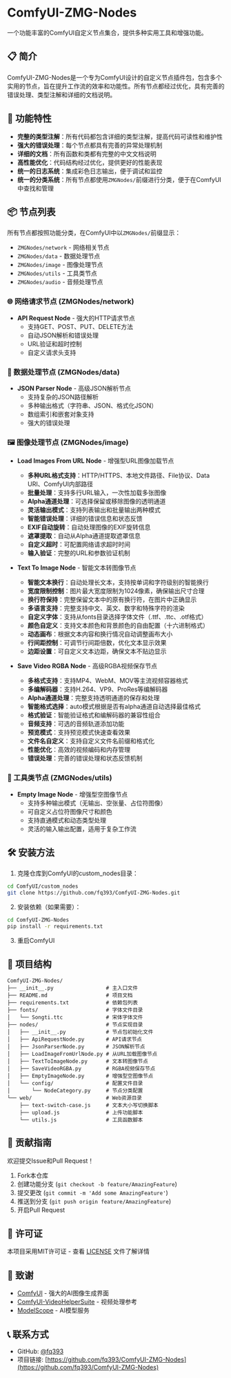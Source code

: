 # ComfyUI-ZMG-Nodes

一个功能丰富的ComfyUI自定义节点集合，提供多种实用工具和增强功能。

## 📋 简介

ComfyUI-ZMG-Nodes是一个专为ComfyUI设计的自定义节点插件包，包含多个实用的节点，旨在提升工作流的效率和功能性。所有节点都经过优化，具有完善的错误处理、类型注解和详细的文档说明。

## 🚀 功能特性

- **完整的类型注解**：所有代码都包含详细的类型注解，提高代码可读性和维护性
- **强大的错误处理**：每个节点都具有完善的异常处理机制
- **详细的文档**：所有函数和类都有完整的中文文档说明
- **高性能优化**：代码结构经过优化，提供更好的性能表现
- **统一的日志系统**：集成彩色日志输出，便于调试和监控
- **统一的分类系统**：所有节点都使用`ZMGNodes/`前缀进行分类，便于在ComfyUI中查找和管理

## 📦 节点列表

所有节点都按照功能分类，在ComfyUI中以`ZMGNodes/`前缀显示：
- `ZMGNodes/network` - 网络相关节点
- `ZMGNodes/data` - 数据处理节点  
- `ZMGNodes/image` - 图像处理节点
- `ZMGNodes/utils` - 工具类节点
- `ZMGNodes/audio` - 音频处理节点

### 🌐 网络请求节点 (ZMGNodes/network)
- **API Request Node** - 强大的HTTP请求节点
  - 支持GET、POST、PUT、DELETE方法
  - 自动JSON解析和错误处理
  - URL验证和超时控制
  - 自定义请求头支持



### 🔧 数据处理节点 (ZMGNodes/data)
- **JSON Parser Node** - 高级JSON解析节点
  - 支持复杂的JSON路径解析
  - 多种输出格式（字符串、JSON、格式化JSON）
  - 数组索引和嵌套对象支持
  - 强大的错误处理

### 🖼️ 图像处理节点 (ZMGNodes/image)
- **Load Images From URL Node** - 增强型URL图像加载节点
  - **多种URL格式支持**：HTTP/HTTPS、本地文件路径、File协议、Data URI、ComfyUI内部路径
  - **批量处理**：支持多行URL输入，一次性加载多张图像
  - **Alpha通道处理**：可选择保留或移除图像的透明通道
  - **灵活输出模式**：支持列表输出和批量输出两种模式
  - **智能错误处理**：详细的错误信息和状态反馈
  - **EXIF自动旋转**：自动处理图像的EXIF旋转信息
  - **遮罩提取**：自动从Alpha通道提取遮罩信息
  - **自定义超时**：可配置网络请求超时时间
  - **输入验证**：完整的URL和参数验证机制

- **Text To Image Node** - 智能文本转图像节点
  - **智能文本换行**：自动处理长文本，支持按单词和字符级别的智能换行
  - **宽度限制控制**：图片最大宽度限制为1024像素，确保输出尺寸合理
  - **换行符保持**：完整保留文本中的原有换行符，在图片中正确显示
  - **多语言支持**：完整支持中文、英文、数字和特殊字符的渲染
  - **自定义字体**：支持从fonts目录选择字体文件（.ttf、.ttc、.otf格式）
  - **颜色自定义**：支持文本颜色和背景颜色的自由配置（十六进制格式）
  - **动态画布**：根据文本内容和换行情况自动调整画布大小
  - **行间距控制**：可调节行间距倍数，优化文本显示效果
  - **边距设置**：可自定义文本边距，确保文本不贴边显示

- **Save Video RGBA Node** - 高级RGBA视频保存节点
  - **多格式支持**：支持MP4、WebM、MOV等主流视频容器格式
  - **多编解码器**：支持H.264、VP9、ProRes等编解码器
  - **Alpha通道处理**：完整支持透明通道的保存和处理
  - **智能格式选择**：auto模式根据是否有alpha通道自动选择最佳格式
  - **格式验证**：智能验证格式和编解码器的兼容性组合
  - **音频支持**：可选的音频轨道添加功能
  - **预览模式**：支持预览模式快速查看效果
  - **文件名自定义**：支持自定义文件名前缀和格式化
  - **性能优化**：高效的视频编码和内存管理
  - **错误处理**：完善的错误处理和状态反馈机制

### 🔧 工具类节点 (ZMGNodes/utils)
- **Empty Image Node** - 增强型空图像节点
  - 支持多种输出模式（无输出、空张量、占位符图像）
  - 可自定义占位符图像尺寸和颜色
  - 支持直通模式和动态类型处理
  - 灵活的输入输出配置，适用于复杂工作流

## 🛠️ 安装方法

1. 克隆仓库到ComfyUI的custom_nodes目录：
```bash
cd ComfyUI/custom_nodes
git clone https://github.com/fq393/ComfyUI-ZMG-Nodes.git
```

2. 安装依赖（如果需要）：
```bash
cd ComfyUI-ZMG-Nodes
pip install -r requirements.txt
```

3. 重启ComfyUI

## 📁 项目结构

```
ComfyUI-ZMG-Nodes/
├── __init__.py                 # 主入口文件
├── README.md                   # 项目文档
├── requirements.txt            # 依赖包列表
├── fonts/                      # 字体文件目录
│   └── Songti.ttc              # 宋体字体文件
├── nodes/                      # 节点实现目录
│   ├── __init__.py             # 节点包初始化文件
│   ├── ApiRequestNode.py       # API请求节点
│   ├── JsonParserNode.py       # JSON解析节点
│   ├── LoadImageFromUrlNode.py # 从URL加载图像节点
│   ├── TextToImageNode.py      # 文本转图像节点
│   ├── SaveVideoRGBA.py        # RGBA视频保存节点
│   ├── EmptyImageNode.py       # 增强型空图像节点
│   └── config/                 # 配置文件目录
│       └── NodeCategory.py     # 节点分类配置
└── web/                        # Web资源目录
    ├── text-switch-case.js     # 文本大小写切换脚本
    ├── upload.js               # 上传功能脚本
    └── utils.js                # 工具函数脚本
```

## 🤝 贡献指南

欢迎提交Issue和Pull Request！

1. Fork本仓库
2. 创建功能分支 (`git checkout -b feature/AmazingFeature`)
3. 提交更改 (`git commit -m 'Add some AmazingFeature'`)
4. 推送到分支 (`git push origin feature/AmazingFeature`)
5. 开启Pull Request

## 📄 许可证

本项目采用MIT许可证 - 查看 [LICENSE](LICENSE) 文件了解详情

## 🙏 致谢

- [ComfyUI](https://github.com/comfyanonymous/ComfyUI) - 强大的AI图像生成界面
- [ComfyUI-VideoHelperSuite](https://github.com/Kosinkadink/ComfyUI-VideoHelperSuite) - 视频处理参考
- [ModelScope](https://modelscope.cn/) - AI模型服务

## 📞 联系方式

- GitHub: [@fq393](https://github.com/fq393)
- 项目链接: [https://github.com/fq393/ComfyUI-ZMG-Nodes](https://github.com/fq393/ComfyUI-ZMG-Nodes)

